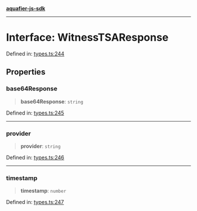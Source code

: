 [**aquafier-js-sdk**](../README.md)

***

# Interface: WitnessTSAResponse

Defined in: [types.ts:244](https://github.com/inblockio/aqua-verifier-js-lib/blob/8585c670e387bba02324c5d1649cefbfbcc39ce3/src/types.ts#L244)

## Properties

### base64Response

> **base64Response**: `string`

Defined in: [types.ts:245](https://github.com/inblockio/aqua-verifier-js-lib/blob/8585c670e387bba02324c5d1649cefbfbcc39ce3/src/types.ts#L245)

***

### provider

> **provider**: `string`

Defined in: [types.ts:246](https://github.com/inblockio/aqua-verifier-js-lib/blob/8585c670e387bba02324c5d1649cefbfbcc39ce3/src/types.ts#L246)

***

### timestamp

> **timestamp**: `number`

Defined in: [types.ts:247](https://github.com/inblockio/aqua-verifier-js-lib/blob/8585c670e387bba02324c5d1649cefbfbcc39ce3/src/types.ts#L247)
